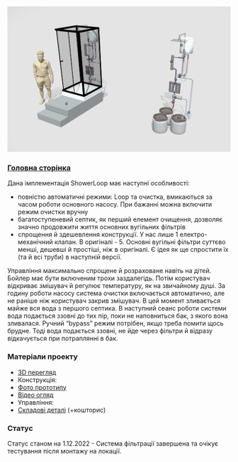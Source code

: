 ![alt text](https://github.com/Ostriv-platform/Showerloop_MOD/blob/main/SHOWERLOOP%20general%20view.jpg?raw=true)

### [Головна сторінка](https://github.com/Ostriv-platform/Showerloop_MOD)

Дана імплементація ShowerLoop має наступні особливості:
 - повністю автоматичні режими: Loop та очистка, вмикаються за часом роботи основного насосу. При бажанні можна включити режим очистки вручну
 - багатоступеневий септик, як перший елемент очищення, дозволяє значно продовжити життя основних вугільних фільтрів
 - спрощення й здешевлення конструкції. У нас лише 1 електро-механічний клапан. В оригіналі - 5. Основні вугільні фільтри суттєво менші, дешевші й простіші, ніж в оригіналі. Є ідея як ще спростити їх (та й всі труби) в наступній версії.

Управління максимально спрощене й розраховане навіть на дітей. Бойлер має бути включеним трохи заздалегідь. Потім користувач відкриває змішувач й регулює температуру, як на звичайному душі. За годину роботи насосу система очистки включається автоматично, але не раніше ніж користувач закрив змішувач. В цей момент зливається майже вся вода з першого септика. В наступний сеанс роботи системи вода подається ззовні до тих пір, поки не наповниться бак, з якого вона зливалася. Ручний “bypass” режим потрібен, якщо треба помити щось брудне. Тоді вода подається ззовні, не йде через фільтри й відразу відкачується при потраплянні в бак.

### Матеріали проекту

- [3D перегляд](https://sketchfab.com/3d-models/showerloop-c81902937d714d8a92df5faddf62d5df)
- Конструкція:
- [Фото прототипу](https://github.com/Ostriv-platform/Showerloop_MOD/tree/main/UA/Photo)
- [Відео огляд](https://www.youtube.com/watch?v=5W0fS3685UU&ab_channel=SergiiDumyk)
- Управління:
- [Складові деталі](https://github.com/Ostriv-platform/Showerloop_MOD/tree/main/UA/Detailes) (+кошторис)

### Статус
Статус станом на 1.12.2022 - Система фільтрації завершена та  очікує тестування після монтажу на локації. 
